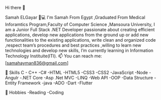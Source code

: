  Hi there 👋

Samah  ELGayar 👩💻
I'm Samah From Egypt ,Graduated From Medical Inforamtics Program,Faculty of Computer Science ,Mansoura University, I am a Junior Full Stack .NET Developer passionate about creating efficient applications, develop new applications from the ground up or add new functionalities to the existing applications, write clean and organized code ,respect team’s procedures and best practices ,willing to learn new technologies and develop new skills, I’m currently learning in Information Technology Instituite(ITI).
📫 You can reach me:[samahayman836@gmail.com]

🧠 Skills
 C - C++ -C# -HTML -HTML5 -CSS3 -CSS2 -JavaScript -Node -Angulr -.NET Core -Asp .Net MVC -LINQ -Web API -OOP -Data Structure -Entity Framework -java -ADO -Dart -Flutter  
 
🚴 Hobbies
-Reading
-Coding
